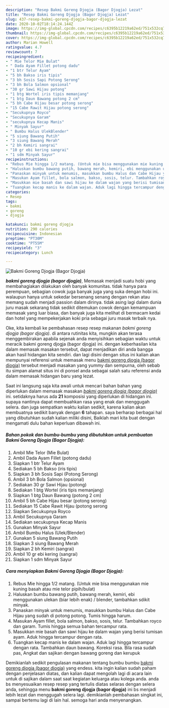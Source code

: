 ```yaml
---
description: "Resep Bakmi Goreng Djogja (Bagor Djogja) Lezat"
title: "Resep Bakmi Goreng Djogja (Bagor Djogja) Lezat"
slug: 437-resep-bakmi-goreng-djogja-bagor-djogja-lezat
date: 2020-10-02T18:14:24.144Z
image: https://img-global.cpcdn.com/recipes/c6395b12219a62ed/751x532cq70/bakmi-goreng-djogja-bagor-djogja-foto-resep-utama.jpg
thumbnail: https://img-global.cpcdn.com/recipes/c6395b12219a62ed/751x532cq70/bakmi-goreng-djogja-bagor-djogja-foto-resep-utama.jpg
cover: https://img-global.cpcdn.com/recipes/c6395b12219a62ed/751x532cq70/bakmi-goreng-djogja-bagor-djogja-foto-resep-utama.jpg
author: Marian Howell
ratingvalue: 4.7
reviewcount: 7
recipeingredient:
- " Mie Telor Mie Bulat"
- " Dada Ayam Fillet potong dadu"
- "1 btr Telur Ayam"
- "5 bh Bakso iris tipis"
- "3 bh Sosis Sapi Potong Serong"
- "3 bh Bola Salmon opsional"
- "30 gr Sawi Hijau potong"
- "1 btg Wortel iris tipis memanjang"
- "1 btg Daun Bawang potong 2 cm"
- "5 bh Cabe Hijau besar potong serong"
- "15 Cabe Rawit Hijau potong serong"
- "Secukupnya Royco"
- "Secukupnya Garam"
- "secukupnya Kecap Manis"
- " Minyak Sayur"
- " Bumbu Halus UlekBlender"
- "5 siung Bawang Putih"
- "3 siung Bawang Merah"
- "2 bh Kemiri sangrai"
- "10 gr ebi kering sangrai"
- "1 sdm Minyak Sayur"
recipeinstructions:
- "Rebus Mie hingga 1/2 matang. (Untuk mie bisa menggunakan mie kuning basah atau mie telor pipih/bulat)"
- "Haluskan bumbu bawang putih, bawang merah, kemiri, ebi menggunakan ulekan (biar lebih enak) / blender, tambahkan sdikit minyak."
- "Panaskan minyak untuk menumis, masukkan bumbu Halus dan Cabe Hijau yang sudah di potong potong. Tumis hingga harum."
- "Masukan Ayam fillet, bola salmon, bakso, sosis, telur. Tambahkan royco dan garam. Tumis hingga semua bahan tercampur rata."
- "Masukkan mie basah dan sawi hijau ke dalam wajan yang berisi tumisan ayam. Aduk hingga tercampur dengan rata."
- "Tuangkan kecap manis ke dalam wajan. Aduk lagi hingga tercampur dengan rata. Tambahkan daun bawang. Koreksi rasa. Bila rasa sudah pas, Angkat dan sajikan dengan bawang goreng dan kerupuk"
categories:
- Resep
tags:
- bakmi
- goreng
- djogja

katakunci: bakmi goreng djogja 
nutrition: 290 calories
recipecuisine: Indonesian
preptime: "PT30M"
cooktime: "PT55M"
recipeyield: "3"
recipecategory: Lunch

---
```



![Bakmi Goreng Djogja (Bagor Djogja)](https://img-global.cpcdn.com/recipes/c6395b12219a62ed/751x532cq70/bakmi-goreng-djogja-bagor-djogja-foto-resep-utama.jpg)

<b><i>bakmi goreng djogja (bagor djogja)</i></b>, Memasak menjadi suatu hobi yang membahagiakan dilakukan oleh banyak komunitas. tidak hanya para perempuan, sebagian cowok juga banyak juga yang suka dengan hobi ini. walaupun hanya untuk sekedar bersenang senang dengan rekan atau memang sudah menjadi passion dalam dirinya. tidak asing lagi dalam dunia juru masak sekarang tidak sedikit ditemukan cowok dengan kemampuan memasak yang luar biasa, dan banyak juga kita melihat di bermacam kedai dan hotel yang mempekerjakan koki pria sebagai juru masak terbaik nya.



Oke, kita kembali ke pembahasan resep resep makanan <i>bakmi goreng djogja (bagor djogja)</i>. di antara rutinitas kita, mungkin akan terasa menggembirakan apabila sejenak anda menyisihkan sebagian waktu untuk meracik bakmi goreng djogja (bagor djogja) ini. dengan keberhasilan kita dalam memasak masakan tersebut, dapat menjadikan diri anda bangga akan hasil hidangan kita sendiri. dan lagi disini dengan situs ini kalian akan mempunyai referensi untuk memasak menu <u>bakmi goreng djogja (bagor djogja)</u> tersebut menjadi masakan yang yummy dan sempurna, oleh sebab itu simpan alamat situs ini di ponsel anda sebagai salah satu referensi anda dalam memasak hidangan baru yang lezat.


Saat ini langsung saja kita awali untuk mencari bahan bahan yang diperlukan dalam memasak masakan <u><i>bakmi goreng djogja (bagor djogja)</i></u> ini. setidaknya harus ada <b>21</b> komposisi yang diperlukan di hidangan ini. supaya nantinya dapat membuahkan rasa yang enak dan menggugah selera. dan juga sempatkan waktu kalian sedikit, karena kalian akan membuatnya sedikit banyak dengan <b>6</b> tahapan. saya berharap berbagai hal yang dibutuhkan sudah kalian miliki disini, Baiklah mari kita buat dengan mengamati dulu bahan keperluan dibawah ini.

<!--inarticleads1-->

##### Bahan pokok dan bumbu-bumbu yang dibutuhkan untuk pembuatan Bakmi Goreng Djogja (Bagor Djogja):

1. Ambil  Mie Telor (Mie Bulat)
1. Ambil  Dada Ayam Fillet (potong dadu)
1. Siapkan 1 btr Telur Ayam
1. Sediakan 5 bh Bakso (iris tipis)
1. Siapkan 3 bh Sosis Sapi (Potong Serong)
1. Ambil 3 bh Bola Salmon (opsional)
1. Sediakan 30 gr Sawi Hijau (potong)
1. Sediakan 1 btg Wortel (iris tipis memanjang)
1. Siapkan 1 btg Daun Bawang (potong 2 cm)
1. Ambil 5 bh Cabe Hijau besar (potong serong)
1. Sediakan 15 Cabe Rawit Hijau (potong serong
1. Siapkan Secukupnya Royco
1. Ambil Secukupnya Garam
1. Sediakan secukupnya Kecap Manis
1. Gunakan  Minyak Sayur
1. Ambil  Bumbu Halus (Ulek/Blender)
1. Gunakan 5 siung Bawang Putih
1. Siapkan 3 siung Bawang Merah
1. Siapkan 2 bh Kemiri (sangrai)
1. Ambil 10 gr ebi kering (sangrai)
1. Siapkan 1 sdm Minyak Sayur




<!--inarticleads2-->

##### Cara menyiapkan Bakmi Goreng Djogja (Bagor Djogja):

1. Rebus Mie hingga 1/2 matang. (Untuk mie bisa menggunakan mie kuning basah atau mie telor pipih/bulat)
1. Haluskan bumbu bawang putih, bawang merah, kemiri, ebi menggunakan ulekan (biar lebih enak) / blender, tambahkan sdikit minyak.
1. Panaskan minyak untuk menumis, masukkan bumbu Halus dan Cabe Hijau yang sudah di potong potong. Tumis hingga harum.
1. Masukan Ayam fillet, bola salmon, bakso, sosis, telur. Tambahkan royco dan garam. Tumis hingga semua bahan tercampur rata.
1. Masukkan mie basah dan sawi hijau ke dalam wajan yang berisi tumisan ayam. Aduk hingga tercampur dengan rata.
1. Tuangkan kecap manis ke dalam wajan. Aduk lagi hingga tercampur dengan rata. Tambahkan daun bawang. Koreksi rasa. Bila rasa sudah pas, Angkat dan sajikan dengan bawang goreng dan kerupuk




Demikianlah sedikit pengulasan makanan tentang bumbu bumbu <u>bakmi goreng djogja (bagor djogja)</u> yang endess. kita ingin kalian sudah paham dengan penjelasan diatas, dan kalian dapat mengolah lagi di acara lain untuk di sajikan dalam saat saat kegiatan keluarga atau kolega anda. anda bs menyesuaikan resep resep yang tertulis diatas selaras dengan selera anda, sehingga menu <b>bakmi goreng djogja (bagor djogja)</b> ini bs menjadi lebih lezat dan menggugah selera lagi. demikianlah pembahasan singkat ini, sampai bertemu lagi di lain hal. semoga hari anda menyenangkan.

